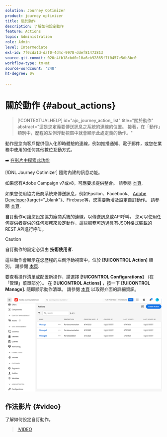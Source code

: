 ```yaml
---
solution: Journey Optimizer
product: journey optimizer
title: 關於動作
description: 了解如何設定動作
feature: Actions
topic: Administration
role: Admin
level: Intermediate
exl-id: 7f0cda1d-daf0-4d4c-9978-ddef81473813
source-git-commit: 020c4fb18cbd0c10a6eb92865f7f0457e5db8bc0
workflow-type: tm+mt
source-wordcount: '248'
ht-degree: 0%

---
```


# 關於動作 {#about_actions}

>[!CONTEXTUALHELP]
>id="ajo_journey_action_list"
>title="關於動作"
>abstract="這是您定義要傳送訊息之系統的連線的位置。 接著，在「動作」類別中，歷程的左側浮動視窗中就會顯示此處定義的動作。"

動作是您向客戶提供個人化即時體驗的連線，例如推播通知、電子郵件，或您在業務中使用的任何其他數位互動方式。

➡️ [在影片中探索此功能](#video)

[!DNL Journey Optimizer] 隨附內建的訊息功能。

如果您有Adobe Campaign v7或v8，可應要求提供整合。 請參閱 [本頁](../action/acc-action.md).

如果您使用協力廠商系統來傳送訊息，例如Epsilon、Facebook、 [Adobe Developer](https://developer.adobe.com){target=&quot;_blank&quot;}、Firebase等，您需要新增及設定自訂動作。 請參閱 [本頁](../action/about-custom-action-configuration.md).

自訂動作可讓您設定協力廠商系統的連線，以傳送訊息或API呼叫。 您可以使用任何提供者提供的任何服務來設定動作，這些服務可透過具有JSON格式裝載的REST API進行呼叫。

>[!CAUTION]
>
>自訂動作的設定必須由 **技術使用者**.

這些動作會顯示在您歷程的左側浮動視窗中，位於 **[!UICONTROL Action]** 類別。 請參閱 [本頁](../building-journeys/about-journey-activities.md#action-activities).

要查看操作清單或配置新操作，請選擇 **[!UICONTROL Configurations]** （在「管理」菜單部分）。 在  **[!UICONTROL Actions]** ，按一下 **[!UICONTROL Manage]**. 隨即顯示動作清單。 請參閱 [本頁](../start/user-interface.md) 以取得介面的詳細資訊。

![](assets/custom1.png)

## 作法影片 {#video}

了解如何設定自訂動作。

>[!VIDEO](https://video.tv.adobe.com/v/334257?quality=12)
